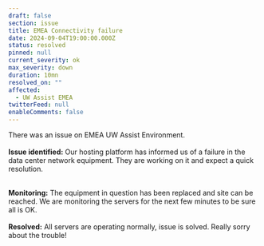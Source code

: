 ```yaml
---
draft: false
section: issue
title: EMEA Connectivity failure
date: 2024-09-04T19:00:00.000Z
status: resolved
pinned: null
current_severity: ok
max_severity: down
duration: 10mn
resolved_on: ""
affected:
  - UW Assist EMEA
twitterFeed: null
enableComments: false
---
```

There was an issue on EMEA UW Assist Environment.\
\
**Issue identified:** Our hosting platform has informed us of a failure in the data center network equipment. They are working on it and expect a quick resolution. 

\
**Monitoring:** The equipment in question has been replaced and site can be reached. We are monitoring the servers for the next few minutes to be sure all is OK. 
\
\
**Resolved:** All servers are operating normally, issue is solved. Really sorry about the trouble!